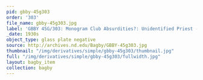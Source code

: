 ```yaml
---
pid: gbby-45g303
order: '303'
file_name: gbby-45g303.jpg
label: 'GBBY 45G/303: Monogram Club Absurdities?: Unidentified Priest - c1930s'
_date: 1930s
object_type: glass plate negative
source: http://archives.nd.edu/Bagby/GBBY-45g303.jpg
thumbnail: "/img/derivatives/simple/gbby-45g303/thumbnail.jpg"
full: "/img/derivatives/simple/gbby-45g303/fullwidth.jpg"
layout: bagby_item
collection: bagby
---
```

